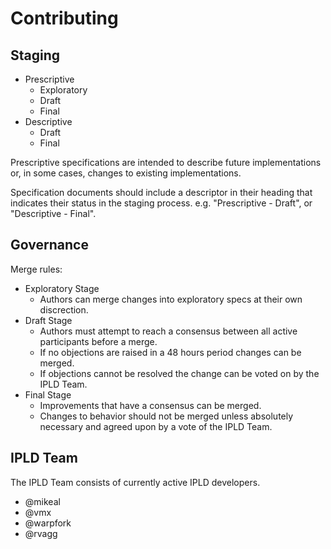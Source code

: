 # Contributing

## Staging

- Prescriptive
  - Exploratory
  - Draft
  - Final
- Descriptive
  - Draft
  - Final

Prescriptive specifications are intended to describe future 
implementations or, in some cases, changes to existing implementations.

Specification documents should include a descriptor in their heading that 
indicates their status in the staging process. e.g. "Prescriptive - Draft", 
or "Descriptive - Final".

## Governance

Merge rules:
 * Exploratory Stage
   * Authors can merge changes into exploratory specs at their own discrection.
 * Draft Stage
   * Authors must attempt to reach a consensus between all active participants
   before a merge.
   * If no objections are raised in a 48 hours period changes can be merged.
   * If objections cannot be resolved the change can be voted on by the IPLD Team.
 * Final Stage
   * Improvements that have a consensus can be merged.
   * Changes to behavior should not be merged unless absolutely necessary and 
   agreed upon by a vote of the IPLD Team.
 
## IPLD Team

The IPLD Team consists of currently active IPLD developers.

* @mikeal
* @vmx
* @warpfork
* @rvagg
